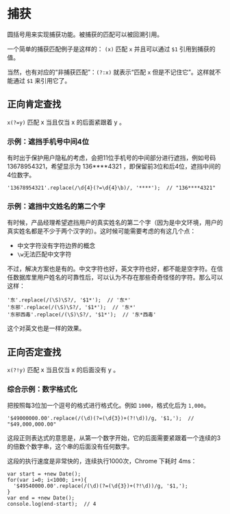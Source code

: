 # 捕获

圆括号用来实现捕获功能。被捕获的匹配可以被回溯引用。

一个简单的捕获匹配例子是这样的： `(x)` 匹配 `x` 并且可以通过 `$1` 引用到捕获的值。

当然，也有对应的“非捕获匹配”：`(?:x)` 就表示“匹配 `x` 但是不记住它”。这样就不能通过 `$1` 来引用它了。

## 正向肯定查找

`x(?=y)` 匹配 x 当且仅当 x 的后面紧跟着 y 。

### 示例：遮挡手机号中间4位

有时出于保护用户隐私的考虑，会把11位手机号的中间部分进行遮挡，例如号码 13678954321，希望显示为 136****4321 ，即保留前3位和后4位，遮挡中间的4位数字。

```
'13678954321'.replace(/\d{4}(?=\d{4}\b)/, '****');  // "136****4321"
```

### 示例：遮挡中文姓名的第二个字

有时候，产品经理希望遮挡用户的真实姓名的第二个字（因为是中文环境，用户的真实姓名都是不少于两个汉字的）。这时候可能需要考虑的有这几个点：

+ 中文字符没有字符边界的概念
+ `\w`无法匹配中文字符

不过，解决方案也是有的。中文字符也好，英文字符也好，都不能是空字符。在信任数据库里用户姓名的可靠性后，可以认为不存在那些奇奇怪怪的字符。那么可以这样：

```
'东'.replace(/(\S)\S?/, '$1*');  // '东*'
'东邪'.replace(/(\S)\S?/, '$1*');  // '东*'
'东邪西毒'.replace(/(\S)\S?/, '$1*');  // '东*西毒'
```

这个对英文也是一样的效果。

## 正向否定查找

`x(?!y)` 匹配 x 当且仅当 x 的后面没有 y 。

### 综合示例：数字格式化

把按照每3位加一个逗号的格式进行格式化。例如 `1000`，格式化后为 `1,000`。

```
'$49000000.00'.replace(/(\d)(?=(\d{3})+(?!\d))/g, '$1,');  // "$49,000,000.00"
```

这段正则表达式的意思是，从第一个数字开始，它的后面需要紧跟着一个连续的3的倍数个数字串，这个串的后面没有任何数字。

这段的执行速度是非常快的，连续执行1000次，Chrome 下耗时 4ms：

```
var start = +new Date();
for(var i=0; i<1000; i++){
  '$49540000.00'.replace(/(\d)(?=(\d{3})+(?!\d))/g, '$1,');
}
var end = +new Date();
console.log(end-start);  // 4
```